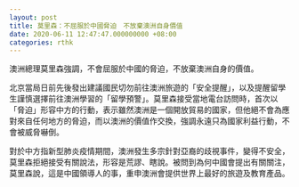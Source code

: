 ```yaml
---
layout: post
title: 莫里森：不屈服於中國脅迫　不放棄澳洲自身價值
date: 2020-06-11 12:47:47.000000000 +08:00
categories: rthk
---
```


澳洲總理莫里森強調，不會屈服於中國的脅迫，不放棄澳洲自身的價值。

北京當局日前先後發出建議國民切勿前往澳洲旅遊的「安全提醒」，以及提醒留學生謹慎選擇前往澳洲學習的「留學預警」。莫里森接受當地電台訪問時，首次以「脅迫」形容中方的行動，表示雖然澳洲是一個開放貿易的國家，但他絕不會為應對來自任何地方的脅迫，而以澳洲的價值作交換，強調永遠只為國家利益行動，不會被威脅嚇倒。

對於中方指新型肺炎疫情期間，澳洲發生多宗針對亞裔的歧視事件，變得不安全，莫里森拒絕接受有關說法，形容是荒謬、瞎說。被問到為何中國會提出有關關注，莫里森說，這是中國領導人的事，重申澳洲會提供世界上最好的旅遊及教育產品。

